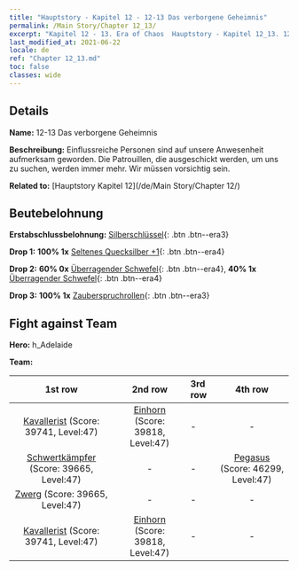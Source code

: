 ```yaml
---
title: "Hauptstory - Kapitel 12 - 12-13 Das verborgene Geheimnis"
permalink: /Main Story/Chapter 12_13/
excerpt: "Kapitel 12 - 13. Era of Chaos  Hauptstory - Kapitel 12_13. 12-13 Das verborgene Geheimnis"
last_modified_at: 2021-06-22
locale: de
ref: "Chapter 12_13.md"
toc: false
classes: wide
---
```


## Details

 **Name:** 12-13 Das verborgene Geheimnis

 **Beschreibung:** Einflussreiche Personen sind auf unsere Anwesenheit aufmerksam geworden. Die Patrouillen, die ausgeschickt werden, um uns zu suchen, werden immer mehr. Wir müssen vorsichtig sein.

 **Related to:** [Hauptstory Kapitel 12](/de/Main Story/Chapter 12/)

## Beutebelohnung

 **Erstabschlussbelohnung:** [Silberschlüssel](/ItemsDE/con_693/){: .btn .btn--era3}

 **Drop 1:** **100% 1x** [Seltenes Quecksilber +1](/ItemsDE/mat_42/){: .btn .btn--era4}

 **Drop 2:** **60% 0x** [Überragender Schwefel](/ItemsDE/mat_36/){: .btn .btn--era4}, **40% 1x** [Überragender Schwefel](/ItemsDE/mat_36/){: .btn .btn--era4}

 **Drop 3:** **100% 1x** [Zauberspruchrollen](/ItemsDE/con_694/){: .btn .btn--era3}


## Fight against Team
 **Hero:** h_Adelaide

 **Team:**


  | 1st row | 2nd row | 3rd row | 4th row |
  |:----:|:----:|:----|:----:|
  | [Kavallerist](/de/units/Cavalier/) (Score: 39741, Level:47)  | [Einhorn](/de/units/Unicorn/) (Score: 39818, Level:47)  | - | - |
  | [Schwertkämpfer](/de/units/Swordsman/) (Score: 39665, Level:47)  | - | - | [Pegasus](/de/units/Pegasus/) (Score: 46299, Level:47)  |
  | [Zwerg](/de/units/Dwarf/) (Score: 39665, Level:47)  | - | - | - |
  | [Kavallerist](/de/units/Cavalier/) (Score: 39741, Level:47)  | [Einhorn](/de/units/Unicorn/) (Score: 39818, Level:47)  | - | - |


